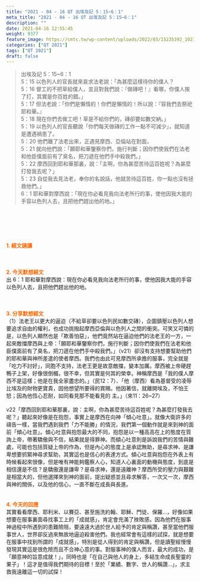 ```yaml
---
title: "2021 - 04 - 16 QT 出埃及記 5：15~6：1"
meta_title: "2021 - 04 - 16 QT 出埃及記 5：15~6：1"
description: ""
date: 2021-04-16 12:55:45
weight: 9377
feature_image: https://cmtc.tw/wp-content/uploads/2022/03/15235392_10211799862337740_180693556567566654_o-1.webp
categories: ["QT 2021"]
tags: ["QT 2021"]
draft: false
---
```


<blockquote>出埃及記 5：15~6：1<br />
5：15 以色列人的官長就來哀求法老說：「為甚麼這樣待你的僕人？<br />
5：16 督工的不把草給僕人，並且對我們說：『做磚吧！』看哪，你僕人挨了打，其實是你百姓的錯。」<br />
5：17 但法老說：「你們是懶惰的！你們是懶惰的！所以說：『容我們去祭祀耶和華。』<br />
5：18 現在你們去做工吧！草是不給你們的，磚卻要如數交納。」<br />
5：19 以色列人的官長聽說「你們每天做磚的工作一點不可減少」，就知道是遭遇禍患了。<br />
5：20 他們離了法老出來，正遇見摩西、亞倫站在對面，<br />
5：21 就向他們說：「願耶和華鑒察你們，施行判斷；因你們使我們在法老和他臣僕面前有了臭名，把刀遞在他們手中殺我們。」<br />
5：22 摩西回到耶和華那裏，說：「主啊，你為甚麼苦待這百姓呢？為甚麼打發我去呢？」<br />
5：23 自從我去見法老，奉你的名說話，他就苦待這百姓，你一點也沒有拯救他們。」<br />
6：1 耶和華對摩西說：「現在你必看見我向法老所行的事，使他因我大能的手容以色列人去，且把他們趕出他的地。」</blockquote><br />
&nbsp;<br />
<br />
&nbsp;<br />
<br />
<span style="color: #ff6600;"><strong>1. </strong><strong>經文誦讀</strong></span><br />
<br />
<span style="color: #ff6600;"><strong> </strong></span><br />
<br />
<span style="color: #ff6600;"><strong>2. 今天默想</strong><strong>經文<br />
</strong></span>出 6：1 耶和華對摩西說：現在你必看見我向法老所行的事，使他因我大能的手容以色列人去，且把他們趕出他的地。<br />
<br />
&nbsp;<br />
<br />
<span style="color: #ff6600;"><strong>3. 分享默想經文<br />
</strong></span>（1）法老王以更大的逼迫（不給草卻要以色列民如數交磚），企圖鎮壓以色列人想要追求自由的權利，也成功挑撥起摩西亞倫與以色列人之間的衝突。可笑又可憐的是，以色列人顯然也是「欺善怕惡」，他們竟然站在逼迫他們的法老王的一方，一起來敵擋摩西與上帝：「願耶和華鑒察你們，施行判斷；因你們使我們在法老和他臣僕面前有了臭名，把刀遞在他們手中殺我們。」（v21）卻沒有支持想要幫助他們的耶和華與神所差遣的使者摩西。我們也由此可見摩西所承擔的服事，完全就是「吃力不討好」，同胞不支持，法老王更是故意敵擋，變本加厲。摩西被上帝硬趕鴨子上架，好像很倒楣，很不幸，但其實是何其的榮幸。神稱摩西是「我的僕人摩西不是這樣；他是在我全家盡忠的。」（民12：7）、「他（摩西）看為基督受的凌辱比埃及的財物更寶貴，因他想望所要得的賞賜。他因著信，就離開埃及，不怕王怒；因為他恆心忍耐，如同看見那不能看見的 主。」（來11：26~27）<br />
<br />
v22「摩西回到耶和華那裏，說：主啊，你為甚麼苦待這百姓呢？為甚麼打發我去呢？」聽起來好像是在抱怨，事實上是摩西在向神「傾心吐意」。就像大衛許多的禱告一樣，當我們遇到我們「力不能勝」的情況，我們第一個動作就是來到神的面前「傾心吐意」。傾心吐意與抱怨最大的不同，抱怨是以一種高高在上的態度在質詢上帝，帶著驕傲與不信，結果就是得罪神。而傾心吐意則是訴說我們的苦情與難處，可能也包括質疑上帝的作為，但是內心的態度上是承認無助，是尋求神、是謙卑想要抓緊神尋求幫助，其實這也是信心的表達方式。傾心吐意與抱怨在外表上有時候看起來很像，但是唯有神能夠鑑察人心，知道人心裏面的動機與態度，到底是相信還是不信？是驕傲還是謙卑？是尋求神，還是遠離神？摩西所受的壓力與艱難是相當大的，但他選擇來到神的面前，提出疑惑並且尋求解答，一次又一次，摩西與神的關係，以及他的信心，一直不斷在成長與長進。<br />
<br />
<br />
<span style="color: #ff6600;"><strong>4. 今天的回應<br />
</strong></span>其實看看摩西、耶利米、以賽亞、甚至施洗約翰、耶穌、門徒、保羅…，好像如果想要在服事裏面尋找事工上的「成就感」，肯定會充滿了挫敗感。因為他們在服事神過程中所遇到的患難險阻，要遠遠大過於世人給予的肯定與稱讚，甚至當他們服事世人，世界卻反過來無故地逼迫殺害他們。我也經常會有這樣的試探，就是想要在服事中找到所謂的「成就感」，特別是從人得到的肯定與稱讚，但是讀聖經慢慢發現其實這是很危險而且不合神心意的事。對服事神的僕人而言，最大的成功，是「願意神的旨意成就！」，同時也是「在自己與他人的身上，多結生命成長聖靈的果子」！這才是值得我們期待的目標！至於「業績、數字、世人的稱讚…」，求主救我遠離這一切的試探！<br />
<br />
&nbsp;
        